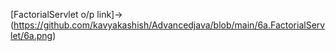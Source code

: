 [FactorialServlet o/p link]->(https://github.com/kavyakashish/Advancedjava/blob/main/6a.FactorialServlet/6a.png)
